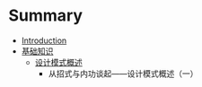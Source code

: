 # Summary

* [Introduction](README.md)
* [基础知识](基础知识.md)
   * [设计模式概述](设计模式概述.md)
       * 从招式与内功谈起——设计模式概述（一）

